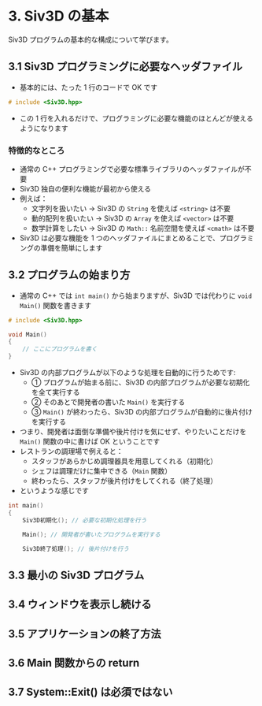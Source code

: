 # 3. Siv3D の基本
Siv3D プログラムの基本的な構成について学びます。

## 3.1 Siv3D プログラミングに必要なヘッダファイル
- 基本的には、たった 1 行のコードで OK です

```cpp
# include <Siv3D.hpp>
```

- この 1 行を入れるだけで、プログラミングに必要な機能のほとんどが使えるようになります

### 特徴的なところ
- 通常の C++ プログラミングで必要な標準ライブラリのヘッダファイルが不要
- Siv3D 独自の便利な機能が最初から使える
- 例えば：
	- 文字列を扱いたい → Siv3D の `String` を使えば `<string>` は不要
	- 動的配列を扱いたい → Siv3D の `Array` を使えば `<vector>` は不要
	- 数学計算をしたい → Siv3D の `Math::` 名前空間を使えば `<cmath>` は不要
- Siv3D は必要な機能を 1 つのヘッダファイルにまとめることで、プログラミングの準備を簡単にします


## 3.2 プログラムの始まり方
- 通常の C++ では `int main()` から始まりますが、Siv3D では代わりに `void Main()` 関数を書きます

```cpp
# include <Siv3D.hpp>

void Main()
{
	// ここにプログラムを書く
}
```

- Siv3D の内部プログラムが以下のような処理を自動的に行うためです:
	- ① プログラムが始まる前に、Siv3D の内部プログラムが必要な初期化を全て実行する
	- ② そのあとで開発者の書いた `Main()` を実行する
	- ③ `Main()` が終わったら、Siv3D の内部プログラムが自動的に後片付けを実行する
- つまり、開発者は面倒な準備や後片付けを気にせず、やりたいことだけを `Main()` 関数の中に書けば OK ということです
- レストランの調理場で例えると：
	- スタッフがあらかじめ調理器具を用意してくれる（初期化）
	- シェフは調理だけに集中できる（`Main` 関数）
	- 終わったら、スタッフが後片付けをしてくれる（終了処理）
- というような感じです


```C++ title=" 簡略化した Siv3D の内部プログラム"
int main()
{
	Siv3D初期化(); // 必要な初期化処理を行う

	Main(); // 開発者が書いたプログラムを実行する

	Siv3D終了処理(); // 後片付けを行う
```


## 3.3 最小の Siv3D プログラム


## 3.4 ウィンドウを表示し続ける


## 3.5 アプリケーションの終了方法


## 3.6 Main 関数からの return


## 3.7 System::Exit() は必須ではない


